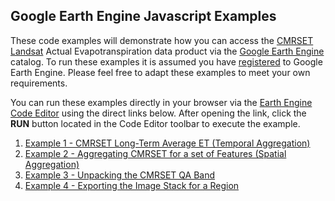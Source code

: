 
## Google Earth Engine Javascript Examples

These code examples will demonstrate how you can access the <a href="https://developers.google.com/earth-engine/datasets/catalog/TERN_AET_CMRSET_LANDSAT_V2_2" target="blank">CMRSET Landsat</a> Actual Evapotranspiration data product via the <a href="https://earthengine.google.com/" target="blank">Google Earth Engine</a> catalog. To run these examples it is assumed you have <a href="https://signup.earthengine.google.com/#!/" target="blank">registered</a> to Google Earth Engine. Please feel free to adapt these examples to meet your own requirements.

You can run these examples directly in your browser via the <a href="https://developers.google.com/earth-engine/guides/playground" target="blank">Earth Engine Code Editor</a> using the direct links below. After opening the link, click the **RUN** button located in the Code Editor toolbar to execute the example.

1. <a href="https://code.earthengine.google.com/?scriptPath=users%2Fjamievleeshouwer%2FTERN%3AExamples%2FExample%201%20-%20CMRSET%20Long-Term%20Average%20ET%20(Temporal%20Aggregation" target="blank">Example 1 - CMRSET Long-Term Average ET (Temporal Aggregation)</a>
2. <a href="https://code.earthengine.google.com/?scriptPath=users%2Fjamievleeshouwer%2FTERN%3AExamples%2FExample%202%20-%20Aggregating%20CMRSET%20for%20a%20set%20of%20Features%20(Spatial%20Aggregation" target="blank">Example 2 - Aggregating CMRSET for a set of Features (Spatial Aggregation)</a>
3. <a href="https://code.earthengine.google.com/?scriptPath=users%2Fjamievleeshouwer%2FTERN%3AExamples%2FExample%203%20-%20Unpacking%20the%20CMRSET%20QA%20Band" target="blank">Example 3 - Unpacking the CMRSET QA Band</a>
4. <a href="https://code.earthengine.google.com/?scriptPath=users%2Fjamievleeshouwer%2FTERN%3AExamples%2FExample%204%20-%20Exporting%20the%20Image%20Stack%20for%20a%20Region" target="blank">Example 4 - Exporting the Image Stack for a Region</a>

